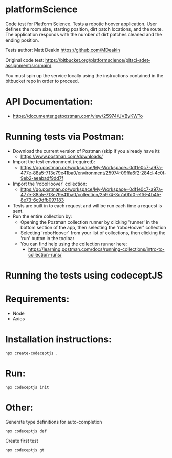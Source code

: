 # platformScience
Code test for Platform Science.  Tests a robotic hoover application.
User defines the room size, starting position, dirt patch locations, and the route. The application responds with the number of dirt patches cleaned and the ending position.

Tests author: Matt Deakin
https://github.com/MDeakin

Original code test:
https://bitbucket.org/platformscience/pltsci-sdet-assignment/src/main/

You must spin up the service locally using the instructions contained in the bitbucket repo in order to proceed.

# API Documentation:
- https://documenter.getpostman.com/view/25974/UVByKWTo

# Running tests via Postman:
- Download the current version of Postman (skip if you already have it):
  - https://www.postman.com/downloads/
- Import the test environment (required):
  - https://go.postman.co/workspace/My-Workspace~0df1e0c7-a97a-477e-88a5-713e79e41ba0/environment/25974-09ffa6f2-284d-4c0f-9eb2-aeabadf9dd7f
- Import the 'roboHoover' collection:
  - https://go.postman.co/workspace/My-Workspace~0df1e0c7-a97a-477e-88a5-713e79e41ba0/collection/25974-3c7a0fd0-e1f6-4b45-8e73-6c9dfb097183
- Tests are built in to each request and will be run each time a request is sent.
- Run the entire collection by:
  - Opening the Postman collection runner by clicking 'runner' in the bottom section of the app, then selecting the 'roboHoover' collection
  - Selecting 'roboHoover' from your list of collections, then clicking the 'run' button in the toolbar
  - You can find help using the collection runner here:
    - https://learning.postman.com/docs/running-collections/intro-to-collection-runs/

# Running the tests using codeceptJS

# Requirements:
- Node
- Axios

# Installation instructions:
```
npx create-codeceptjs .
```
# Run:
```
npx codeceptjs init
```

# Other:
Generate type definitions for auto-completion
```
npx codeceptjs def
```
Create first test
```
npx codeceptjs gt
```
